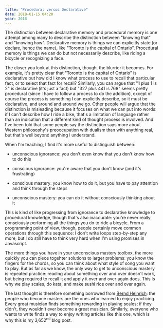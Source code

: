 ```yaml
---
title: "Procedural versus Declarative"
date: 2018-01-15 04:20
year: 2018
---
```


The distinction between declarative memory and procedural memory
is one attempt among many to describe the distinction between "knowing that" and "knowing how".
Declarative memory is things we can explicitly state (or declare, hence the name),
like "Toronto is the capital of Ontario".
Procedural memory is things we can do but not necessarily describe,
like riding a bicycle or recognizing a face.

The closer you look at this distinction, though, the blurrier it becomes.
For example,
it's pretty clear that "Toronto is the capital of Ontario" is declarative
but how did I know what process to use to recall that particular fact,
or to select that fact for recall?
Similarly,
you can argue that "1 plus 1 is 2" is declarative (it's just a fact)
but "327 plus 441 is 768" seems pretty procedural (since I have to follow a process to do the addition),
except of course the process is something I can explicitly describe,
so it must be declarative,
and around and around we go.
Other people will argue that the distinction is misleading
because it focuses on what we can put into words:
if I can't describe how I ride a bike,
that's a limitation of language rather than an indication that a different kind of thought process is involved.
And I've been told that some people say the distinction says more about Western philosophy's preoccupation with dualism
than with anything real,
but that's well beyond anything I understand.

When I'm teaching, I find it's more useful to distinguish between:

- unconscious ignorance: you don't even know that you don't know how to do this

- conscious ignorance: you're aware that you don't know (and it's frustrating)

- conscious mastery: you know how to do it, but you have to pay attention and think through the steps

- unconscious mastery: you can do it without consciously thinking about it

This is kind of like progressing from ignorance to declarative knowledge to procedural knowledge,
though that's also inaccurate:
you're never really consciously performing all the things you do to ride a bicycle.
From a programming point of view,
though,
people certainly move common operations through this sequence:
I don't write loops step-by-step any more,
but I do still have to think very hard when I'm using promises in Javascript.

The more things you have in your unconscious mastery toolbox,
the more quickly you can piece togehter solutions to larger problems:
you know the fingers for the chords,
so you can think about what style of song you want to play.
But as far as we know,
the only way to get to unconscious mastery is repeated practice:
reading about something over and over doesn't work,
but being required to recall it and apply it over and over again does.
This is why we play scales, do kata, and make sushi rice over and over again.

The last thought is therefore something borrowed from
[Bernd Heinrich](https://www.amazon.com/Why-We-Run-Natural-History/dp/0060958707/):
the people who become masters are the ones who learned to enjoy practicing.
Every great musician finds something rewarding in playing scales;
if they didn't, they wouldn't ever become a great musician.
Similarly,
everyone who wants to write finds a way to enjoy writing articles like this one,
which is why this is my 3,652<sup>nd</sup> blog post.
